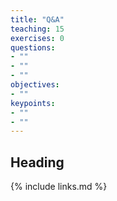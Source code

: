```yaml
---
title: "Q&A"
teaching: 15
exercises: 0
questions:
- ""
- ""
- ""
objectives:
- ""
keypoints:
- ""
- ""
---
```


## Heading


{% include links.md %}
